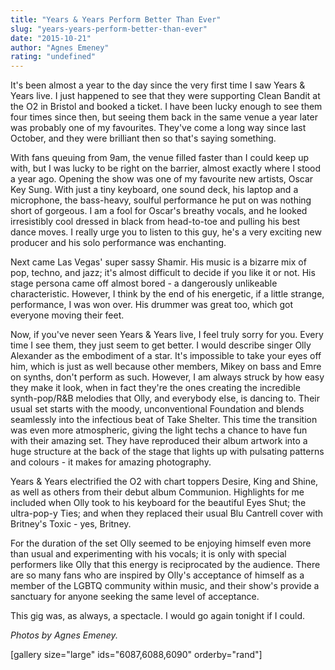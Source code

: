 ```yaml
---
title: "Years & Years Perform Better Than Ever"
slug: "years-years-perform-better-than-ever"
date: "2015-10-21"
author: "Agnes Emeney"
rating: "undefined"
---
```


It's been almost a year to the day since the very first time I saw Years & Years live. I just happened to see that they were supporting Clean Bandit at the O2 in Bristol and booked a ticket. I have been lucky enough to see them four times since then, but seeing them back in the same venue a year later was probably one of my favourites. They've come a long way since last October, and they were brilliant then so that's saying something.

With fans queuing from 9am, the venue filled faster than I could keep up with, but I was lucky to be right on the barrier, almost exactly where I stood a year ago. Opening the show was one of my favourite new artists, Oscar Key Sung. With just a tiny keyboard, one sound deck, his laptop and a microphone, the bass-heavy, soulful performance he put on was nothing short of gorgeous. I am a fool for Oscar's breathy vocals, and he looked irresistibly cool dressed in black from head-to-toe and pulling his best dance moves. I really urge you to listen to this guy, he's a very exciting new producer and his solo performance was enchanting.

Next came Las Vegas' super sassy Shamir. His music is a bizarre mix of pop, techno, and jazz; it's almost difficult to decide if you like it or not. His stage persona came off almost bored - a dangerously unlikeable characteristic. However, I think by the end of his energetic, if a little strange, performance, I was won over. His drummer was great too, which got everyone moving their feet.

Now, if you've never seen Years & Years live, I feel truly sorry for you. Every time I see them, they just seem to get better. I would describe singer Olly Alexander as the embodiment of a star. It's impossible to take your eyes off him, which is just as well because other members, Mikey on bass and Emre on synths, don't perform as such. However, I am always struck by how easy they make it look, when in fact they're the ones creating the incredible synth-pop/R&B melodies that Olly, and everybody else, is dancing to. Their usual set starts with the moody, unconventional Foundation and blends seamlessly into the infectious beat of Take Shelter. This time the transition was even more atmospheric, giving the light techs a chance to have fun with their amazing set. They have reproduced their album artwork into a huge structure at the back of the stage that lights up with pulsating patterns and colours - it makes for amazing photography.

Years & Years electrified the O2 with chart toppers Desire, King and Shine, as well as others from their debut album Communion. Highlights for me included when Olly took to his keyboard for the beautiful Eyes Shut; the ultra-pop-y Ties; and when they replaced their usual Blu Cantrell cover with Britney's Toxic - yes, Britney.

For the duration of the set Olly seemed to be enjoying himself even more than usual and experimenting with his vocals; it is only with special performers like Olly that this energy is reciprocated by the audience. There are so many fans who are inspired by Olly's acceptance of himself as a member of the LGBTQ community within music, and their show's provide a sanctuary for anyone seeking the same level of acceptance.

This gig was, as always, a spectacle. I would go again tonight if I could.

_Photos by Agnes Emeney._

\[gallery size="large" ids="6087,6088,6090" orderby="rand"\]

